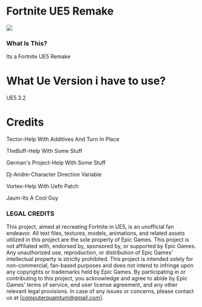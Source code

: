 # Fortnite UE5 Remake

![](https://github.com/Titox122/Fortnite-UE5-Remake/blob/main/imagen_2024-04-01_200011449.png)
 
### What Is This?
Its a Fortnite UE5 Remake

# What Ue Version i have to use?
UE5.3.2


# Credits
Tector-Help With Additives And Turn In Place

TheBuff-Help With Some Stuff

German's Project-Help With Some Stuff

Dj-Andre-Character Direction Variable

Vortex-Help With Uefn Patch

Jaum-Its A Cool Guy


### LEGAL CREDITS 
This project, aimed at recreating Fortnite in UE5, is an unofficial fan endeavor. All text files, textures, models, animations, and related assets utilized in this project are the sole property of Epic Games. This project is not affiliated with, endorsed by, sponsored by, or supported by Epic Games. Any unauthorized use, reproduction, or distribution of Epic Games' intellectual property is strictly prohibited. This project is intended solely for non-commercial, fan-based purposes and does not intend to infringe upon any copyrights or trademarks held by Epic Games. By participating in or contributing to this project, you acknowledge and agree to abide by Epic Games' terms of service, end user license agreement, and any other relevant legal provisions. In case of any issues or concerns, please contact us at [computerquamtum@gmail.com].
